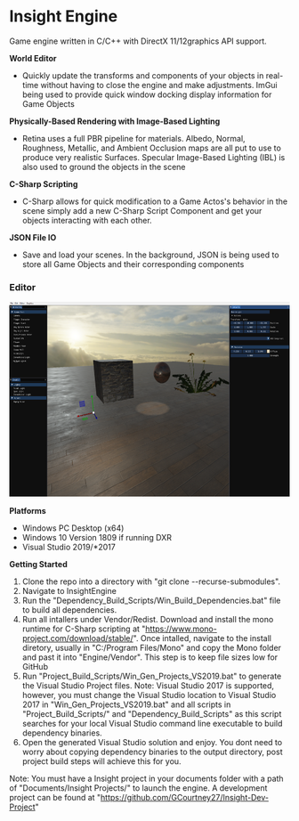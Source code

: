 # Insight Engine
Game engine written in C/C++ with DirectX 11/12graphics API support. <br />

**World Editor**
* Quickly update the transforms and components of your objects in real-time without having to close the engine and make adjustments. ImGui being used to provide quick window docking display information for Game Objects

**Physically-Based Rendering with Image-Based Lighting**
* Retina uses a full PBR pipeline for materials. Albedo, Normal, Roughness, Metallic, and Ambient Occlusion maps are all put to use to produce very realistic Surfaces. Specular Image-Based Lighting (IBL) is also used to ground the objects in the scene

**C-Sharp Scripting**
* C-Sharp allows for quick modification to a Game Actos's behavior in the scene simply add a new C-Sharp Script Component and get your objects interacting with each other.

**JSON File IO**
* Save and load your scenes. In the background, JSON is being used to store all Game Objects and their corresponding components

### Editor
<img src="Images/WorldEditor.png" witdth="550" height="350" alt="Editor"/>

**Platforms**
* Windows PC Desktop (x64)
* Windows 10 Version 1809 if running DXR
* Visual Studio 2019/*2017

**Getting Started**
1) Clone the repo into a directory with "git clone --recurse-submodules".
2) Navigate to InsightEngine
3) Run the "Dependency_Build_Scripts/Win_Build_Dependencies.bat" file to build all dependencies.
4) Run all intallers under Vendor/Redist. Download and install the mono runtime for C-Sharp scripting at "https://www.mono-project.com/download/stable/". Once intalled, navigate to the install diretory, usually in "C:/Program Files/Mono" and copy the Mono folder and past it into "Engine/Vendor". This step is to keep file sizes low for GitHub
5) Run "Project_Build_Scripts/Win_Gen_Projects_VS2019.bat" to generate the Visual Studio Project files. Note: Visual Studio 2017 is supported, however, you must change the Visual Studio location to Visual Studio 2017 in "Win_Gen_Projects_VS2019.bat" and all scripts in "Project_Build_Scripts/" and "Dependency_Build_Scripts" as this script searches for your local Visual Studio command line executable to build dependency binaries.
6) Open the generated Visual Studio solution and enjoy. You dont need to worry about copying dependency binaries to the output directory, post project build steps will achieve this for you. 

Note: You must have a Insight project in your documents folder with a path of "Documents/Insight Projects/" to launch the engine. A development project can be found at "https://github.com/GCourtney27/Insight-Dev-Project"
